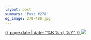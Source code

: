 ```yaml
---
layout: post
summary: 'Post #278'
og_image: 278-480.jpg
---
```


<p>
 <time>
  <a href="/278">
   {{ page.date | date: "%B %-d, %Y" }}
  </a>
 </time>
 <a href="/278">
  <img data-taken="1/22/2014" sizes="(min-width: 700px) 50vw, calc(100vw - 2rem)" src="{{ site.assets_url }}/278-240.jpg" srcset="{{ site.assets_url }}/278-480.jpg 480w, {{ site.assets_url }}/278-360.jpg 360w, {{ site.assets_url }}/278-240.jpg 240w, {{ site.assets_url }}/278-120.jpg 120w"/>
 </a>
</p>
